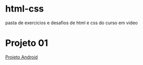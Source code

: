 # html-css
 pasta de exercicios e desafios de html e css do curso em video


<h1>Projeto 01</h1>

<style>
h1 {
 color: 00004
}
</style>

<a href="https://luizdanieldev.github.io/html-css/exercicios/ex001/index.html">Projeto Android</a>
